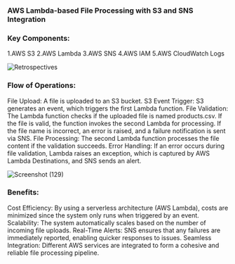 ### AWS Lambda-based File Processing with S3 and SNS Integration

### Key Components:
1.AWS S3
2.AWS Lambda
3.AWS SNS
4.AWS IAM
5.AWS CloudWatch Logs

![Retrospectives](https://github.com/user-attachments/assets/b3196854-5872-47f6-bea4-5e7e47aeb2c5)


### Flow of Operations:
File Upload:   A file is uploaded to an S3 bucket.
S3 Event Trigger: S3 generates an event, which triggers the first Lambda function.
File Validation: The Lambda function checks if the uploaded file is named products.csv.
If the file is valid, the function invokes the second Lambda for processing.
If the file name is incorrect, an error is raised, and a failure notification is sent via SNS.
File Processing: 
The second Lambda function processes the file content if the validation succeeds.
Error Handling:
If an error occurs during file validation, Lambda raises an exception, which is captured by AWS Lambda Destinations, and SNS sends an alert.

![Screenshot (129)](https://github.com/user-attachments/assets/087ae6ee-962e-4155-9ba6-54842a5ef897)


### Benefits:
Cost Efficiency: By using a serverless architecture (AWS Lambda), costs are minimized since the system only runs when triggered by an event.
Scalability: The system automatically scales based on the number of incoming file uploads.
Real-Time Alerts: SNS ensures that any failures are immediately reported, enabling quicker responses to issues.
Seamless Integration: Different AWS services are integrated to form a cohesive and reliable file processing pipeline.
